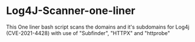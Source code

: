 # Log4J-Scanner-one-liner

This One liner bash script scans the domains and it's subdomains for Log4j (CVE-2021-4428)
with use of "Subfinder", "HTTPX" and "httprobe"
